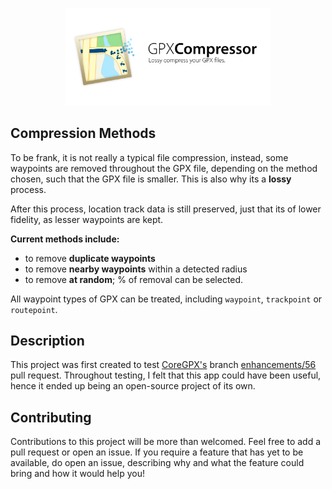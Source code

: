 <p align="center">
  <img width=65% height=65% src="https://github.com/vincentneo/GPXCompressor/raw/master/README%20Header.png">
</p>

## Compression Methods
To be frank, it is not really a typical file compression, instead, some waypoints are removed throughout the GPX file,
 depending on the method chosen, such that the GPX file is smaller. This is also why its a **lossy** process.
 
After this process, location track data is still preserved, just that its of lower fidelity, as lesser waypoints are kept.

**Current methods include:**
- to remove **duplicate waypoints**
- to remove **nearby waypoints** within a detected radius
- to remove **at random**; % of removal can be selected.

All waypoint types of GPX can be treated, including `waypoint`, `trackpoint` or `routepoint`.

## Description
This project was first created to test [CoreGPX's](https://github.com/vincentneo/CoreGPX) branch [enhancements/56](https://github.com/vincentneo/CoreGPX/pull/63) pull request. 
Throughout testing, I felt that this app could have been useful, hence it ended up being an open-source project of its own.

## Contributing
Contributions to this project will be more than welcomed.
Feel free to add a pull request or open an issue.
If you require a feature that has yet to be available, do open an issue, describing why and what the feature could bring and how it would help you!

